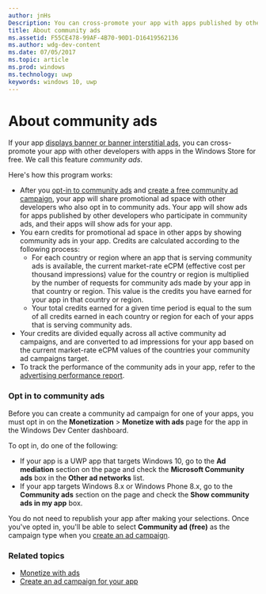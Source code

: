 ```yaml
---
author: jnHs
Description: You can cross-promote your app with apps published by other developers. We call this feature community ads.
title: About community ads
ms.assetid: F55CE478-99AF-4B70-90D1-D16419562136
ms.author: wdg-dev-content
ms.date: 07/05/2017
ms.topic: article
ms.prod: windows
ms.technology: uwp
keywords: windows 10, uwp
---
```


# About community ads

If your app [displays banner or banner interstitial ads](../monetize/display-ads-in-your-app.md), you can cross-promote your app with other developers with apps in the Windows Store for free. We call this feature *community ads*.  

Here's how this program works:

* After you [opt-in to community ads](#how-to-opt-in-to-community-ads) and [create a free community ad campaign](create-an-ad-campaign-for-your-app.md), your app will share promotional ad space with other developers who also opt in to community ads. Your app will show ads for apps published by other developers who participate in community ads, and their apps will show ads for your app.
* You earn credits for promotional ad space in other apps by showing community ads in your app. Credits are calculated according to the following process:
  * For each country or region where an app that is serving community ads is available, the current market-rate eCPM (effective cost per thousand impressions) value for the country or region is multiplied by the number of requests for community ads made by your app in that country or region. This value is the credits you have earned for your app in that country or region.
  * Your total credits earned for a given time period is equal to the sum of all credits earned in each country or region for each of your apps that is serving community ads.
* Your credits are divided equally across all active community ad campaigns, and are converted to ad impressions for your app based on the current market-rate eCPM values of the countries your community ad campaigns target.
* To track the performance of the community ads in your app, refer to the [advertising performance report](advertising-performance-report.md).

### Opt in to community ads

Before you can create a community ad campaign for one of your apps, you must opt in on the **Monetization** &gt; **Monetize with ads** page for the app in the Windows Dev Center dashboard.

To opt in, do one of the following:
  * If your app is a UWP app that targets Windows 10, go to the **Ad mediation** section on the page and check the **Microsoft Community ads** box in the **Other ad networks** list.
  * If your app targets Windows 8.x or Windows Phone 8.x, go to the **Community ads** section on the page and check the **Show community ads in my app** box.

You do not need to republish your app after making your selections. Once you've opted in, you'll be able to select **Community ad (free)** as the campaign type when you [create an ad campaign](create-an-ad-campaign-for-your-app.md).

### Related topics

* [Monetize with ads](monetize-with-ads.md)
* [Create an ad campaign for your app](create-an-ad-campaign-for-your-app.md)
